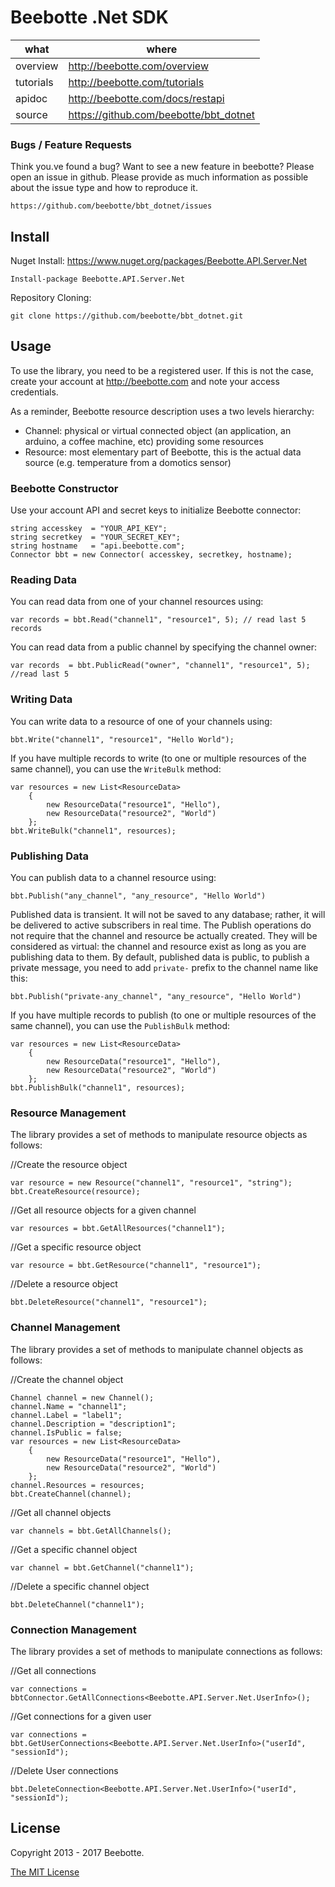 Beebotte .Net SDK
===================

| what          | where                                  |
|---------------|----------------------------------------|
| overview      | http://beebotte.com/overview           |
| tutorials     | http://beebotte.com/tutorials          |
| apidoc        | http://beebotte.com/docs/restapi       |
| source        | https://github.com/beebotte/bbt_dotnet |

### Bugs / Feature Requests

Think you.ve found a bug? Want to see a new feature in beebotte? Please open an
issue in github. Please provide as much information as possible about the issue type and how to reproduce it.

    https://github.com/beebotte/bbt_dotnet/issues
    
## Install

Nuget Install: https://www.nuget.org/packages/Beebotte.API.Server.Net

    Install-package Beebotte.API.Server.Net
    
Repository Cloning:

    git clone https://github.com/beebotte/bbt_dotnet.git
  
## Usage
To use the library, you need to be a registered user. If this is not the case, create your account at <http://beebotte.com> and note your access credentials.

As a reminder, Beebotte resource description uses a two levels hierarchy:

* Channel: physical or virtual connected object (an application, an arduino, a coffee machine, etc) providing some resources
* Resource: most elementary part of Beebotte, this is the actual data source (e.g. temperature from a domotics sensor)
  
### Beebotte Constructor
Use your account API and secret keys to initialize Beebotte connector:

    string accesskey  = "YOUR_API_KEY";
    string secretkey  = "YOUR_SECRET_KEY";
    string hostname   = "api.beebotte.com";
    Connector bbt = new Connector( accesskey, secretkey, hostname);
    
### Reading Data
You can read data from one of your channel resources using:

    var records = bbt.Read("channel1", "resource1", 5); // read last 5 records
    
You can read data from a public channel by specifying the channel owner:

    var records  = bbt.PublicRead("owner", "channel1", "resource1", 5); //read last 5 
    
### Writing Data
You can write data to a resource of one of your channels using:

    bbt.Write("channel1", "resource1", "Hello World");
   
If you have multiple records to write (to one or multiple resources of the same channel), you can use the `WriteBulk` method:

    var resources = new List<ResourceData>
        {
            new ResourceData("resource1", "Hello"),
            new ResourceData("resource2", "World")
        };
    bbt.WriteBulk("channel1", resources);

### Publishing Data
You can publish data to a channel resource using:

    bbt.Publish("any_channel", "any_resource", "Hello World")

Published data is transient. It will not be saved to any database; rather, it will be delivered to active subscribers in real time. 
The Publish operations do not require that the channel and resource be actually created. 
They will be considered as virtual: the channel and resource exist as long as you are publishing data to them. 
By default, published data is public, to publish a private message, you need to add `private-` prefix to the channel name like this:

    bbt.Publish("private-any_channel", "any_resource", "Hello World")

If you have multiple records to publish (to one or multiple resources of the same channel), you can use the `PublishBulk` method:

    var resources = new List<ResourceData>
        {
            new ResourceData("resource1", "Hello"),
            new ResourceData("resource2", "World")
        };
    bbt.PublishBulk("channel1", resources);

### Resource Management
The library provides a set of methods to manipulate resource objects as follows:

//Create the resource object

    var resource = new Resource("channel1", "resource1", "string");
    bbt.CreateResource(resource);    

//Get all resource objects for a given channel

    var resources = bbt.GetAllResources("channel1");
    
//Get a specific resource object

    var resource = bbt.GetResource("channel1", "resource1");
    
//Delete a resource object

    bbt.DeleteResource("channel1", "resource1");

### Channel Management
The library provides a set of methods to manipulate channel objects as follows:

//Create the channel object

    Channel channel = new Channel();
    channel.Name = "channel1";
    channel.Label = "label1";
    channel.Description = "description1";
    channel.IsPublic = false;
    var resources = new List<ResourceData>
        {
            new ResourceData("resource1", "Hello"),
            new ResourceData("resource2", "World")
        };
    channel.Resources = resources;
    bbt.CreateChannel(channel);

//Get all channel objects

    var channels = bbt.GetAllChannels();

//Get a specific channel object

    var channel = bbt.GetChannel("channel1");

//Delete a specific channel object

    bbt.DeleteChannel("channel1");

### Connection Management
The library provides a set of methods to manipulate connections as follows:

//Get all connections

    var connections = bbtConnector.GetAllConnections<Beebotte.API.Server.Net.UserInfo>();

//Get connections for a given user

    var connections = bbt.GetUserConnections<Beebotte.API.Server.Net.UserInfo>("userId", "sessionId");

//Delete User connections

    bbt.DeleteConnection<Beebotte.API.Server.Net.UserInfo>("userId", "sessionId");

## License
Copyright 2013 - 2017 Beebotte.

[The MIT License](http://opensource.org/licenses/MIT)
